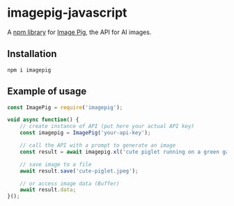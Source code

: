 # imagepig-javascript
A [npm library](https://www.npmjs.com/package/imagepig) for [Image Pig](https://imagepig.com/), the API for AI images.

## Installation

```
npm i imagepig
```

## Example of usage

```javascript
const ImagePig = require('imagepig');

void async function() {
    // create instance of API (put here your actual API key)
    const imagepig = ImagePig('your-api-key');

    // call the API with a prompt to generate an image
    const result = await imagepig.xl('cute piglet running on a green garden')

    // save image to a file
    await result.save('cute-piglet.jpeg');

    // or access image data (Buffer)
    await result.data;
}();

```
